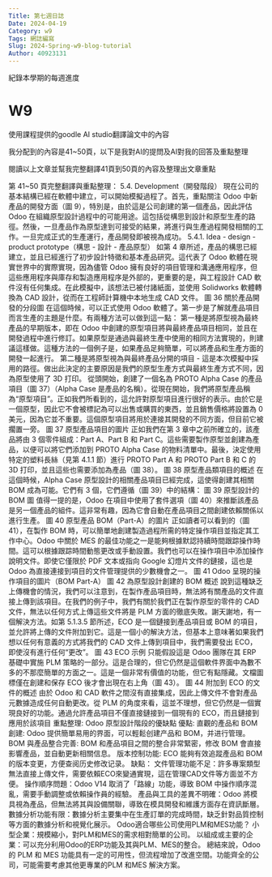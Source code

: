 ```yaml
---
Title: 第七週日誌
Date: 2024-04-19
Category: w9
Tags: 網誌編寫
Slug: 2024-Spring-w9-blog-tutorial
Author: 40923131
---
```


紀錄本學期的每週進度

<!-- PELICAN_END_SUMMARY -->

# W9

使用課程提供的goodle AI studio翻譯論文中的內容

我分配到的內容是41~50頁，以下是我對AI的提問及AI對我的回答及重點整理


閱讀以上文章並幫我完整翻譯41頁到50頁的內容及整理出文章重點

第 41~50 頁完整翻譯與重點整理：
5.4. Development（開發階段）
現在公司的基本結構已經在軟體中建立，可以開始模擬過程了。首先，重點關注 Odoo 中新產品的開發方面（圖 9），特別是，由於這是公司創建的第一個產品，因此評估 Odoo 在組織原型設計過程中的可能用途。這包括從構思到設計和原型生產的路徑。然後，一旦產品作為原型達到可接受的結果，將進行與生產過程開發相關的工作。一旦完成正式的生產運行，產品開發即被視為成功。
5.4.1. Idea - design - product prototype（構思 - 設計 - 產品原型）
如第 4 章所述，產品的構思已經建立，並且已經進行了初步設計特徵和基本產品研究。這代表了 Odoo 軟體在現實世界中的實際實現，因為儘管 Odoo 擁有良好的項目管理和溝通應用程序，但這些應用程序與庫存和製造應用程序是外部的，更重要的是，與工程設計 CAD 軟件沒有任何集成。在此模擬中，該想法已被付諸紙面，並使用 Solidworks 軟體轉換為 CAD 設計，從而在工程師計算機中本地生成 CAD 文件。
圖 36 關於產品開發的分段圖
在這個時候，可以正式使用 Odoo 軟體了。第一步是了解就產品項目而言生產的主題是什麼。有兩種方法可以做到這一點：
第一種是將原型視為最終產品的早期版本，即在 Odoo 中創建的原型項目將與最終產品項目相同，並且在開發過程中進行修訂。如果原型是通過與最終生產中使用的相同方法實現的，則建議這樣做。這種方法的一個例子是，如果產品足夠簡單，可以將產品和生產方面的開發一起進行。
第二種是將原型視為與最終產品分開的項目 - 這是本次模擬中採用的路徑。做出此決定的主要原因是我們的原型生產方式與最終生產方式不同，因為原型使用了 3D 打印。
從頭開始，創建了一個名為 PROTO Alpha Case 的產品項目（圖 37）（Alpha Case 是產品的名稱）。從現在開始，我們將原型產品稱為“原型項目”。正如我們所看到的，這允許對原型項目進行很好的表示。由於它是一個原型，因此它不會被標記為可以出售或購買的東西，並且銷售價格將設置為 0 美元，因為它並不重要。這個原型項目將用於連接其開發的不同方面，但目前它被擱置一旁。
圖 37 原型產品項目的圖片
正如我們在第 3 章中之前所確立的，該產品將由 3 個零件組成：Part A、Part B 和 Part C。這些需要製作原型並創建為產品，以便可以將它們添加到 PROTO Alpha Case 的物料清單中。最後，決定使用特定的塑料長絲（見第 4.1.1 節）進行 PROTO Part A 和 PROTO Part B 和 C 的 3D 打印，並且這些也需要添加為產品（圖 38）。
圖 38 原型產品類項目的概述
在這個時候，Alpha Case 原型設計的相關產品項目已經完成，這使得創建其相關 BOM 成為可能。它們有 3 個，它們遵循（圖 39）中的結構：
圖 39 原型設計的 BOM 圖
值得一提的是，Odoo 在項目中使用了套件選項（圖 40）來推斷該產品是另一個產品的組件。這非常有趣，因為它會自動在產品項目之間創建依賴關係以進行生產。
圖 40 原型產品 BOM（Part-A）的圖片
正如讀者可以看到的（圖 41），在製作 BOM 時，可以簡單地創建製造過程所需的特定操作項目並指定其工作中心。Odoo 中關於 MES 的最佳功能之一是能夠根據默認持續時間跟踪操作時間。這可以根據跟踪時間動態更改或手動設置。我們也可以在操作項目中添加操作說明文件。即使它僅限於 PDF 文本或指向 Google 幻燈片文件的鏈接，這也是 Odoo 為直接連接到項目的文件管理提供的少數機會之一。
圖 41 Odoo 呈現的操作項目的圖片（BOM Part-A）
圖 42 為原型設計創建的 BOM 概述
說到這種缺乏上傳機會的情況，我們可以注意到，在製作產品項目時，無法將有關產品的文件直接上傳到該項目。在我們的例子中，我們有關於我們正在製作原型的零件的 CAD 文件，無法以任何方式上傳這些文件將是 PLM 方面的徹底失敗。謝天謝地，有一個解決方法。如第 5.1.3.5 節所述，ECO 是一個鏈接到產品項目或 BOM 的項目，並允許將上傳的文件附加到它。這是一個小的解決方法，但基本上意味著如果我們想以任何有意義的方式將我們的 CAD 文件上傳到項目中，我們需要發出 ECO，即使沒有進行任何“更改”。
圖 43 ECO 示例
只能假設這是 Odoo 團隊在其 ERP 基礎中實施 PLM 策略的一部分。這是合理的，但它仍然是這個軟件界面中為數不多的不那麼簡單的方面之一。這是一個非常有價值的功能，但它有點隱藏。文檔圖標僅在創建和保存 ECO 後才會出現在右上角（圖 43）。
圖 44 附加到 ECO 的文件的概述
由於 Odoo 和 CAD 軟件之間沒有直接集成，因此上傳文件不會對產品元數據造成任何自動更改。從 PLM 的角度來看，這並不理想，但它仍然是一個實現良好的功能。通過允許產品項目不僅直接鏈接到一個現有的 ECO，而且鏈接到應用於該項目
重點整理:
Odoo 原型設計階段的優缺點
優點:
直觀的產品和 BOM 創建: Odoo 提供簡單易用的界面，可以輕鬆创建产品和 BOM，并进行管理。
BOM 與產品整合完善: BOM 和產品項目之間的整合非常緊密，修改 BOM 會直接影響產品，並自動更新相關信息。
版本控制功能: ECO 能夠有效追蹤產品和 BOM 的版本变更，方便查阅历史修改记录。
缺點：
文件管理功能不足：許多專案類型無法直接上傳文件，需要依賴ECO來變通實現，這在管理CAD文件等方面並不方便。
操作順序問題：Odoo V14 取消了「路線」功能，導致 BOM 中操作順序混亂，需要手動調整或依賴操作員的經驗。
產品與工具的差異不明確：Odoo 將模具視為產品，但無法將其與設備關聯，導致在模具開發和維護方面存在資訊斷層。
數據分析功能有限：數據分析主要集中在生產訂單的完成時間，缺乏針對品質控制等方面的數據分析和視覺化展示。
Odoo適合哪些公司使用PLM和MES功能？
小型企業：規模縮小，對PLM和MES的需求相對簡單的公司。
以組成或主要的企業：可以充分利用Odoo的ERP功能及其與PLM、MES的整合。
總結來說，Odoo 的 PLM 和 MES 功能具有一定的可用性，但流程增加了改進空間。功能齊全的公司，可能需要考慮其他更專業的PLM 和MES 解決方案。





